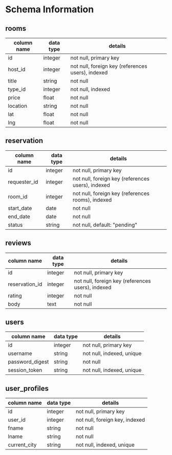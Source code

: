 # Schema Information

## rooms
column name | data type | details
------------|-----------|-----------------------
id          | integer   | not null, primary key
host_id     | integer   | not null, foreign key (references users), indexed
title       | string    | not null
type_id     | integer   | not null, indexed
price       | float     | not null
location    | string    | not null
lat         | float     | not null
lng         | float     | not null



## reservation
column name | data type | details
------------|-----------|-----------------------
id          | integer   | not null, primary key
requester_id| integer   | not null, foreign key (references users), indexed
room_id     | integer   | not null, foreign key (references rooms), indexed
start_date  | date      | not null
end_date    | date      | not null
status      | string    | not null, default: "pending"


## reviews
column name    | data type | details
---------------|-----------|-----------------------
id             | integer   | not null, primary key
reservation_id | integer   | not null, foreign key (references users), indexed
rating         | integer   | not null
body           | text      | not null


## users
column name     | data type | details
----------------|-----------|-----------------------
id              | integer   | not null, primary key
username        | string    | not null, indexed, unique
password_digest | string    | not null
session_token   | string    | not null, indexed, unique

## user_profiles
column name     | data type | details
----------------|-----------|-----------------------
id              | integer   | not null, primary key
user_id         | integer   | not null, foreign key, indexed
fname           | string    | not null
lname           | string    | not null
current_city    | string    | not null, indexed, unique
